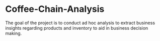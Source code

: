 # Coffee-Chain-Analysis
The goal of the project is to conduct ad hoc analysis to extract business insights regarding products and inventory to aid in business decision making.
